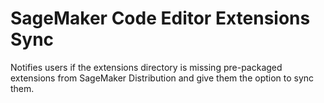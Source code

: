# SageMaker Code Editor Extensions Sync

Notifies users if the extensions directory is missing pre-packaged extensions from SageMaker Distribution and give them the option to sync them.